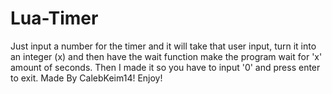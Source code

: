 # Lua-Timer
Just input a number for the timer and it will take that user input,
turn it into an integer (x) and then have the wait function make the
program wait for 'x' amount of seconds. Then I made it so you have to
input '0' and press enter to exit. Made By CalebKeim14! Enjoy!
